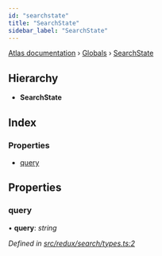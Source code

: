 ```yaml
---
id: "searchstate"
title: "SearchState"
sidebar_label: "SearchState"
---
```


[Atlas documentation](../index.md) › [Globals](../globals.md) › [SearchState](searchstate.md)

## Hierarchy

* **SearchState**

## Index

### Properties

* [query](searchstate.md#query)

## Properties

###  query

• **query**: *string*

*Defined in [src/redux/search/types.ts:2](https://github.com/chronark/atlas/blob/0dc33cd/src/redux/search/types.ts#L2)*
